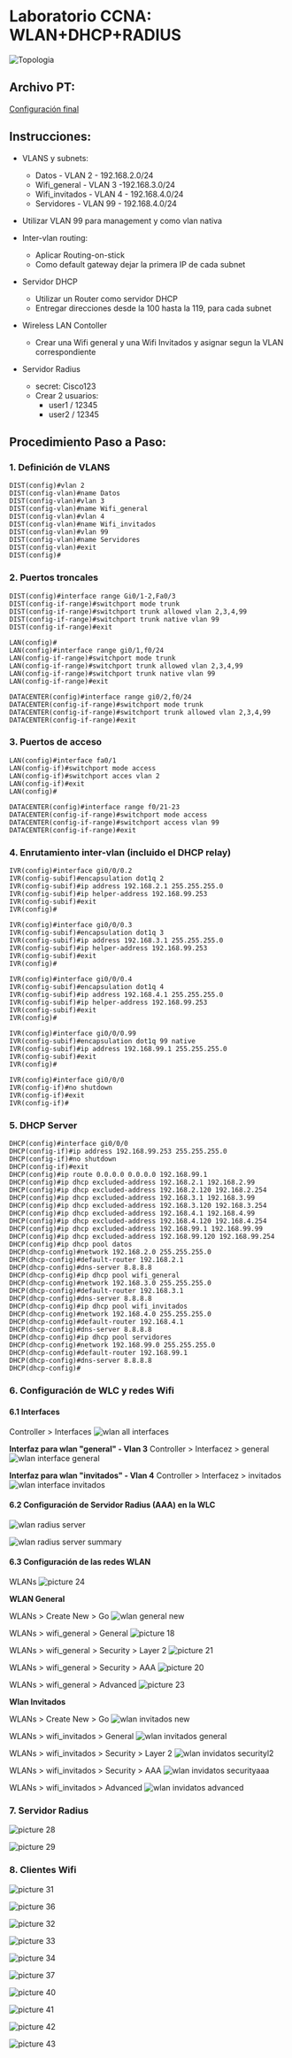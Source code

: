 # Laboratorio CCNA: WLAN+DHCP+RADIUS

![Topologia](images/LabTopology-WLANIntegrado.png)

## Archivo PT:

[Configuración final](labs/labCCNA%20WLAN+DHCP+RADIUS.pkt)

## Instrucciones:
- VLANS y subnets:
  - Datos -  VLAN 2 - 192.168.2.0/24
  - Wifi_general - VLAN 3 -192.168.3.0/24
  - Wifi_invitados - VLAN 4 - 192.168.4.0/24
  - Servidores - VLAN 99 - 192.168.4.0/24

- Utilizar VLAN 99 para management y como vlan nativa
- Inter-vlan routing:
  - Aplicar Routing-on-stick
  - Como default gateway dejar la primera IP de cada subnet
- Servidor DHCP
  - Utilizar un Router como servidor DHCP
  - Entregar direcciones desde la 100 hasta la 119, para cada subnet
- Wireless LAN Contoller
  - Crear una Wifi general y una Wifi Invitados y asignar segun la VLAN correspondiente
- Servidor Radius
  - secret: Cisco123
  - Crear 2 usuarios:
    - user1 / 12345
    - user2 / 12345

## Procedimiento Paso a Paso:
### 1. Definición de VLANS

```
DIST(config)#vlan 2
DIST(config-vlan)#name Datos
DIST(config-vlan)#vlan 3
DIST(config-vlan)#name Wifi_general
DIST(config-vlan)#vlan 4
DIST(config-vlan)#name Wifi_invitados
DIST(config-vlan)#vlan 99
DIST(config-vlan)#name Servidores
DIST(config-vlan)#exit
DIST(config)#
```
### 2. Puertos troncales

```
DIST(config)#interface range Gi0/1-2,Fa0/3
DIST(config-if-range)#switchport mode trunk
DIST(config-if-range)#switchport trunk allowed vlan 2,3,4,99
DIST(config-if-range)#switchport trunk native vlan 99
DIST(config-if-range)#exit
```

```
LAN(config)#
LAN(config)#interface range gi0/1,f0/24
LAN(config-if-range)#switchport mode trunk
LAN(config-if-range)#switchport trunk allowed vlan 2,3,4,99
LAN(config-if-range)#switchport trunk native vlan 99
LAN(config-if-range)#exit
```

```
DATACENTER(config)#interface range gi0/2,f0/24
DATACENTER(config-if-range)#switchport mode trunk
DATACENTER(config-if-range)#switchport trunk allowed vlan 2,3,4,99
DATACENTER(config-if-range)#exit
```
### 3. Puertos de acceso

```
LAN(config)#interface fa0/1
LAN(config-if)#switchport mode access 
LAN(config-if)#switchport acces vlan 2
LAN(config-if)#exit
LAN(config)#
```

```
DATACENTER(config)#interface range f0/21-23
DATACENTER(config-if-range)#switchport mode access
DATACENTER(config-if-range)#switchport access vlan 99
DATACENTER(config-if-range)#exit
```
### 4. Enrutamiento inter-vlan (incluido el DHCP relay)
```
IVR(config)#interface gi0/0/0.2
IVR(config-subif)#encapsulation dot1q 2
IVR(config-subif)#ip address 192.168.2.1 255.255.255.0
IVR(config-subif)#ip helper-address 192.168.99.253
IVR(config-subif)#exit
IVR(config)#

IVR(config)#interface gi0/0/0.3
IVR(config-subif)#encapsulation dot1q 3
IVR(config-subif)#ip address 192.168.3.1 255.255.255.0
IVR(config-subif)#ip helper-address 192.168.99.253
IVR(config-subif)#exit
IVR(config)#

IVR(config)#interface gi0/0/0.4
IVR(config-subif)#encapsulation dot1q 4
IVR(config-subif)#ip address 192.168.4.1 255.255.255.0
IVR(config-subif)#ip helper-address 192.168.99.253
IVR(config-subif)#exit
IVR(config)#

IVR(config)#interface gi0/0/0.99
IVR(config-subif)#encapsulation dot1q 99 native
IVR(config-subif)#ip address 192.168.99.1 255.255.255.0
IVR(config-subif)#exit
IVR(config)#

IVR(config)#interface gi0/0/0
IVR(config-if)#no shutdown
IVR(config-if)#exit
IVR(config-if)#
```

### 5. DHCP Server

```
DHCP(config)#interface gi0/0/0
DHCP(config-if)#ip address 192.168.99.253 255.255.255.0
DHCP(config-if)#no shutdown
DHCP(config-if)#exit
DHCP(config)#ip route 0.0.0.0 0.0.0.0 192.168.99.1
DHCP(config)#ip dhcp excluded-address 192.168.2.1 192.168.2.99
DHCP(config)#ip dhcp excluded-address 192.168.2.120 192.168.2.254
DHCP(config)#ip dhcp excluded-address 192.168.3.1 192.168.3.99
DHCP(config)#ip dhcp excluded-address 192.168.3.120 192.168.3.254
DHCP(config)#ip dhcp excluded-address 192.168.4.1 192.168.4.99
DHCP(config)#ip dhcp excluded-address 192.168.4.120 192.168.4.254
DHCP(config)#ip dhcp excluded-address 192.168.99.1 192.168.99.99
DHCP(config)#ip dhcp excluded-address 192.168.99.120 192.168.99.254
DHCP(config)#ip dhcp pool datos
DHCP(dhcp-config)#network 192.168.2.0 255.255.255.0
DHCP(dhcp-config)#default-router 192.168.2.1
DHCP(dhcp-config)#dns-server 8.8.8.8
DHCP(dhcp-config)#ip dhcp pool wifi_general
DHCP(dhcp-config)#network 192.168.3.0 255.255.255.0
DHCP(dhcp-config)#default-router 192.168.3.1
DHCP(dhcp-config)#dns-server 8.8.8.8
DHCP(dhcp-config)#ip dhcp pool wifi_invitados
DHCP(dhcp-config)#network 192.168.4.0 255.255.255.0
DHCP(dhcp-config)#default-router 192.168.4.1
DHCP(dhcp-config)#dns-server 8.8.8.8
DHCP(dhcp-config)#ip dhcp pool servidores
DHCP(dhcp-config)#network 192.168.99.0 255.255.255.0
DHCP(dhcp-config)#default-router 192.168.99.1
DHCP(dhcp-config)#dns-server 8.8.8.8
DHCP(dhcp-config)#
```

### 6. Configuración de WLC y redes Wifi
   
#### 6.1 Interfaces  

Controller > Interfaces
![wlan all interfaces](images/wlan_interfaces_all.png)

**Interfaz para wlan "general" - Vlan 3**
Controller > Interfacez > general
![wlan interface general](images/wlan_interface_general.png)  

**Interfaz para wlan "invitados" - Vlan 4**
Controller > Interfacez > invitados
![wlan interface invitados](images/wlan_interface_guest.png)


#### 6.2 Configuración de Servidor Radius (AAA) en la WLC
![wlan radius server](images/wlan_radius_server.png)

![wlan radius server summary](images/wlan_radius_servers_summary.png)


#### 6.3 Configuración de las redes WLAN

WLANs
![picture 24](images/wlan_WLANs.png)


**WLAN General**

WLANs > Create New > Go
![wlan general new](images/wlan_wifi_general_new.png)

WLANs > wifi_general > General
![picture 18](images/wlan_wifi_general_generaltab.png)

WLANs > wifi_general > Security > Layer 2
![picture 21](images/wlan_wifi_general_securityL2.png)

WLANs > wifi_general > Security > AAA
![picture 20](images/wlan_wifi_general_securityaaa.png)

WLANs > wifi_general > Advanced
![picture 23](images/wlan_wifi_general_advanced.png)  


**Wlan Invitados**

WLANs > Create New > Go
![wlan invitados new](images/wlan_wifi_invitados_new.png)

WLANs > wifi_invitados > General
![wlan invitados general](images/wlan_wifi_invitados_general.png)

WLANs > wifi_invitados > Security > Layer 2
![wlan invidatos securityl2](images/wlan_wifi_invitados_securityl2.png)

WLANs > wifi_invitados > Security > AAA
![wlan invidatos securityaaa](images/wlan_wifi_invitados_securityaaa.png)

WLANs > wifi_invitados > Advanced
![wlan invidatos advanced](images/wlan_wifi_invitados_advanced.png)


### 7. Servidor Radius

![picture 28](images/radius_ipaddress.png)

![picture 29](images/radius_AAAservice.png)  


### 8. Clientes Wifi

![picture 31](images/wifi_client_step1.png)  

![picture 36](images/wifi_client_step2.png)  

![picture 32](images/wifi_client_step3.png)  

![picture 33](images/wifi_client_step4.png)  

![picture 34](images/wifi_client_step5.png)  

![picture 37](images/wifi_client_step6.png)  

![picture 40](images/wifi_client_step7.png)  

![picture 41](images/wifi_client_step8.png)  

![picture 42](images/wifi_client_step9.png)  

![picture 43](images/wifi_client_step10.png)  
